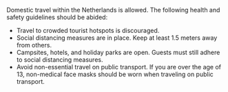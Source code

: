 Domestic travel within the Netherlands is allowed. The following health and safety guidelines should be abided:

* Travel to crowded tourist hotspots is discouraged.
* Social distancing measures are in place. Keep at least 1.5 meters away from others.
* Campsites, hotels, and holiday parks are open. Guests must still adhere to social distancing measures.
* Avoid non-essential travel on public transport. If you are over the age of 13, non-medical face masks should be worn when traveling on public transport.
